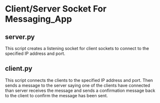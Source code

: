 # Client/Server Socket For Messaging_App

## server.py

This script creates a listening socket for client sockets to connect to the specified IP address and port.

## client.py

This script connects the clients to the specified IP address and port. Then sends a message to the server saying one of the clients have connected than server receives the message and sends a confirmation message back to the client to confirm the message has been sent. 

